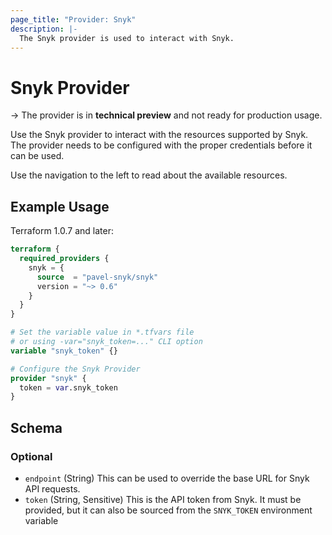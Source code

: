 ```yaml
---
page_title: "Provider: Snyk"
description: |-
  The Snyk provider is used to interact with Snyk.
---
```


# Snyk Provider

-> The provider is in **technical preview** and not ready for production usage.

Use the Snyk provider to interact with the resources supported by Snyk.
The provider needs to be configured with the proper credentials before
it can be used.

Use the navigation to the left to read about the available resources.

## Example Usage

Terraform 1.0.7 and later:

```terraform
terraform {
  required_providers {
    snyk = {
      source  = "pavel-snyk/snyk"
      version = "~> 0.6"
    }
  }
}

# Set the variable value in *.tfvars file
# or using -var="snyk_token=..." CLI option
variable "snyk_token" {}

# Configure the Snyk Provider
provider "snyk" {
  token = var.snyk_token
}
```

<!-- schema generated by tfplugindocs -->
## Schema

### Optional

- `endpoint` (String) This can be used to override the base URL for Snyk API requests.
- `token` (String, Sensitive) This is the API token from Snyk. It must be provided, but it can also be sourced from the `SNYK_TOKEN` environment variable
